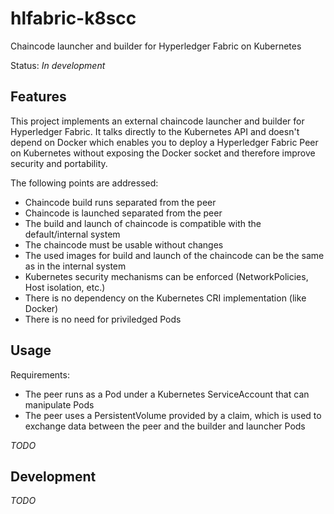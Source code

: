 # hlfabric-k8scc
Chaincode launcher and builder for Hyperledger Fabric on Kubernetes 

Status: *In development*

## Features
This project implements an external chaincode launcher and builder for Hyperledger Fabric.
It talks directly to the Kubernetes API and doesn't depend on Docker which enables you to deploy
a Hyperledger Fabric Peer on Kubernetes without exposing the Docker socket and therefore improve security and portability.

The following points are addressed:
- Chaincode build runs separated from the peer
- Chaincode is launched separated from the peer
- The build and launch of chaincode is compatible with the default/internal system
- The chaincode must be usable without changes
- The used images for build and launch of the chaincode can be the same as in the internal system
- Kubernetes security mechanisms can be enforced (NetworkPolicies, Host isolation, etc.)
- There is no dependency on the Kubernetes CRI implementation (like Docker)
- There is no need for priviledged Pods

## Usage
Requirements:
- The peer runs as a Pod under a Kubernetes ServiceAccount that can manipulate Pods
- The peer uses a PersistentVolume provided by a claim, which is used to exchange data between the peer and the builder and launcher Pods

*TODO*

## Development
*TODO*
